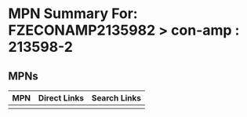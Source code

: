 



# MPN Summary For: FZECONAMP2135982 > con-amp : 213598-2

## MPNs
  

|MPN|Direct Links|Search Links|
| :--- | :--- | :--- |
||||
